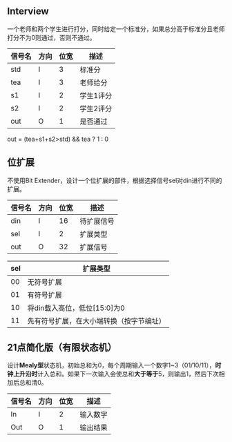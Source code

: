 ## Interview

一个老师和两个学生进行打分，同时给定一个标准分，如果总分高于标准分且老师打分不为0则通过，否则不通过。

| 信号名 | 方向 | 位宽 | 描述      |
| ------ | ---- | ---- | --------- |
| std    | I    | 3    | 标准分    |
| tea    | I    | 3    | 老师给分  |
| s1     | I    | 2    | 学生1评分 |
| s2     | I    | 2    | 学生2评分 |
| out    | O    | 1    | 是否通过  |

out = (tea+s1+s2>std) && tea ? 1 : 0



## 位扩展

不使用Bit Extender，设计一个位扩展的部件，根据选择信号sel对din进行不同的扩展。

| 信号名 | 方向 | 位宽 | 描述       |
| ------ | ---- | ---- | ---------- |
| din    | I    | 16   | 待扩展信号 |
| sel    | I    | 2    | 扩展类型   |
| out    | O    | 32   | 扩展信号   |

| sel  | 扩展类型                                 |
| ---- | ---------------------------------------- |
| 00   | 无符号扩展                               |
| 01   | 有符号扩展                               |
| 10   | 将din载入高位，低位[15:0]为0             |
| 11   | 先有符号扩展，在大小端转换（按字节编址） |



## 21点简化版（有限状态机）

设计**Mealy型**状态机，初始总和为0，每个周期输入一个数字1~3（01/10/11），**时钟上升沿时**计入总和。如果下一次输入会使总和**大于等于**5，则输出1，然后下次相加后总和清0。

| 信号名 | 方向 | 位宽 | 描述     |
| ------ | ---- | ---- | -------- |
| In     | I    | 2    | 输入数字 |
| Out    | O    | 1    | 输出结果 |









